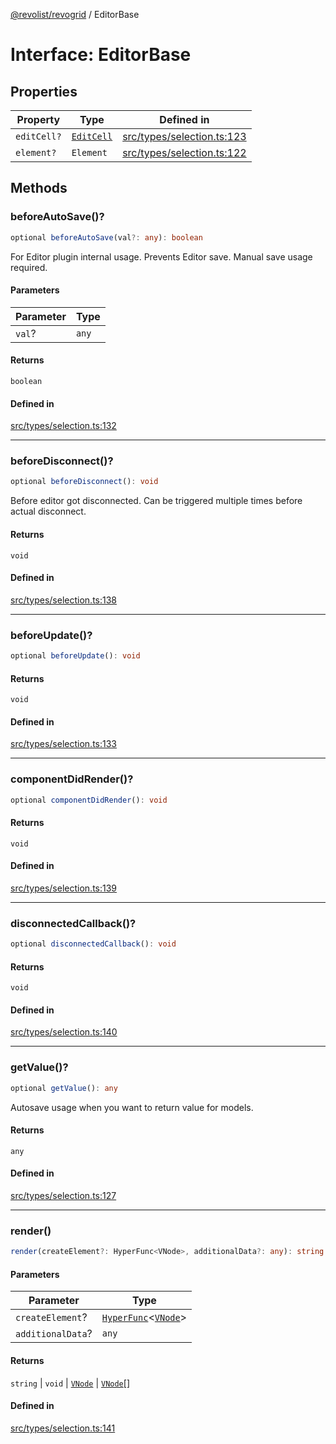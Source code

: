 [@revolist/revogrid](README.md) / EditorBase

# Interface: EditorBase

## Properties

| Property | Type | Defined in |
| ------ | ------ | ------ |
| `editCell?` | [`EditCell`](TypeAlias.EditCell.md) | [src/types/selection.ts:123](https://github.com/revolist/revogrid/blob/4056bfa6a410a4e819b4e23d2047ed6d5d60c1ea/src/types/selection.ts#L123) |
| `element?` | `Element` | [src/types/selection.ts:122](https://github.com/revolist/revogrid/blob/4056bfa6a410a4e819b4e23d2047ed6d5d60c1ea/src/types/selection.ts#L122) |

## Methods

### beforeAutoSave()?

```ts
optional beforeAutoSave(val?: any): boolean
```

For Editor plugin internal usage.
Prevents Editor save. Manual save usage required.

#### Parameters

| Parameter | Type |
| ------ | ------ |
| `val`? | `any` |

#### Returns

`boolean`

#### Defined in

[src/types/selection.ts:132](https://github.com/revolist/revogrid/blob/4056bfa6a410a4e819b4e23d2047ed6d5d60c1ea/src/types/selection.ts#L132)

***

### beforeDisconnect()?

```ts
optional beforeDisconnect(): void
```

Before editor got disconnected.
Can be triggered multiple times before actual disconnect.

#### Returns

`void`

#### Defined in

[src/types/selection.ts:138](https://github.com/revolist/revogrid/blob/4056bfa6a410a4e819b4e23d2047ed6d5d60c1ea/src/types/selection.ts#L138)

***

### beforeUpdate()?

```ts
optional beforeUpdate(): void
```

#### Returns

`void`

#### Defined in

[src/types/selection.ts:133](https://github.com/revolist/revogrid/blob/4056bfa6a410a4e819b4e23d2047ed6d5d60c1ea/src/types/selection.ts#L133)

***

### componentDidRender()?

```ts
optional componentDidRender(): void
```

#### Returns

`void`

#### Defined in

[src/types/selection.ts:139](https://github.com/revolist/revogrid/blob/4056bfa6a410a4e819b4e23d2047ed6d5d60c1ea/src/types/selection.ts#L139)

***

### disconnectedCallback()?

```ts
optional disconnectedCallback(): void
```

#### Returns

`void`

#### Defined in

[src/types/selection.ts:140](https://github.com/revolist/revogrid/blob/4056bfa6a410a4e819b4e23d2047ed6d5d60c1ea/src/types/selection.ts#L140)

***

### getValue()?

```ts
optional getValue(): any
```

Autosave usage when you want to return value for models.

#### Returns

`any`

#### Defined in

[src/types/selection.ts:127](https://github.com/revolist/revogrid/blob/4056bfa6a410a4e819b4e23d2047ed6d5d60c1ea/src/types/selection.ts#L127)

***

### render()

```ts
render(createElement?: HyperFunc<VNode>, additionalData?: any): string | void | VNode | VNode[]
```

#### Parameters

| Parameter | Type |
| ------ | ------ |
| `createElement`? | [`HyperFunc`](Interface.HyperFunc.md)\<[`VNode`](Interface.VNode.md)\> |
| `additionalData`? | `any` |

#### Returns

`string` \| `void` \| [`VNode`](Interface.VNode.md) \| [`VNode`](Interface.VNode.md)[]

#### Defined in

[src/types/selection.ts:141](https://github.com/revolist/revogrid/blob/4056bfa6a410a4e819b4e23d2047ed6d5d60c1ea/src/types/selection.ts#L141)
